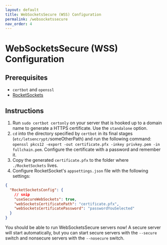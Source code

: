 ```yaml
---
layout: default
title: WebSocketsSecure (WSS) Configuration
permalink: /websocketssecure
nav_order: 4
---
```


# WebSocketsSecure (WSS) Configuration

## Prerequisites

- `certbot` and `openssl`
- [RocketSockets](https://rocketsockets.network)

## Instructions

1. Run `sudo certbot certonly` on your server that is hooked up to a domain name to generate a HTTPS certificate. Use the `standalone` option.
2. `cd` into the directory specified by `certbot` in its final stages (`etc/letsencrypt/`someOtherPath) and run the following command: `openssl pkcs12 -export -out certificate.pfx -inkey privkey.pem -in fullchain.pem`. Configure the certificate with a password and remember it.
3. Copy the generated `certificate.pfx` to the folder where `./RocketSockets` lives.
4. Configure RocketSocket's `appsettings.json` file with the following settings:

```json
{
  "RocketSocketsConfig": {
    // snip
    "useSecureWebSockets": true,
    "webSocketsCertificatePath": "certificate.pfx",
    "webSocketsCertificatePassword": "passwordYouSelected"
  }
}
```

You should be able to run WebSocketsSecure servers now! A secure server will start automatically, but you can start secure servers with the `--secure` switch and nonsecure servers with the `--nosecure` switch.